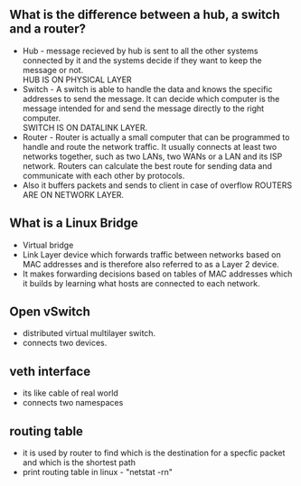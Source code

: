 ##  What is the difference between a hub, a switch and a router?
- Hub - message recieved by hub is sent to all the other systems connected by it and the systems decide if they want to keep the message or not.   
HUB IS ON PHYSICAL LAYER
- Switch - A switch is able to handle the data and knows the specific addresses to send the message. It can decide which computer is the message intended for and send the message directly to the right computer.   
SWITCH IS ON DATALINK LAYER. 
- Router - Router is actually a small computer that can be programmed to handle and route the network traffic. It usually connects at least two networks together, such as two LANs, two WANs or a LAN and its ISP network. Routers can calculate the best route for sending data and communicate with each other by protocols.  
- Also it buffers packets and sends to client in case of overflow 
ROUTERS ARE ON NETWORK LAYER.

## What is a Linux Bridge
- Virtual bridge
- Link Layer device which forwards traffic between networks based on MAC addresses and is therefore also referred to as a Layer 2 device.
- It makes forwarding decisions based on tables of MAC addresses which it builds by learning what hosts are connected to each network.


## Open vSwitch
- distributed virtual multilayer switch.
- connects two devices.

## veth interface
- its like cable of real world
- connects two namespaces

## routing table
- it is used by router to find which is the destination for a specfic packet and  which is the shortest path
- print routing table in linux - "netstat -rn"